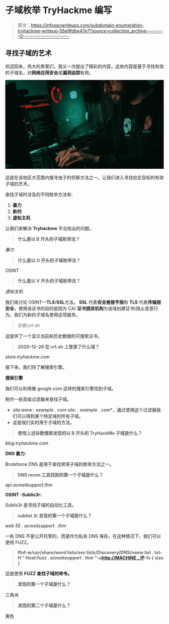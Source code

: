 # 子域枚举 TryHackme 编写

> 原文：<https://infosecwriteups.com/subdomain-enumeration-tryhackme-writeup-55e9fdbe47e7?source=collection_archive---------0----------------------->

## 寻找子域的艺术

欢迎回来，伟大的黑客们，我又一次提出了精彩的内容，这些内容是基于寻找有效的子域名，对**网络应用安全**或**漏洞追踪**有用。

![](img/ad56e6be9f079ab2cb7d5022590c5844.png)

这是在该地区大范围内搜寻虫子的侦察方法之一。让我们进入寻找给定目标的有效子域的艺术。

查找子域时涉及的不同枚举方法有:

1.  **暴力**
2.  **新的**
3.  **虚拟主机**

让我们来解决 **Tryhackme** 平台给出的问题。

> **什么是以 B 开头的子域枚举法？**

*暴力*

> **什么是以 O 开头的子域枚举法？**

*OSINT*

> **什么是以 V 开头的子域枚举法？**

*虚拟主机*

我们来讨论 OSINT—**TLS**/**SSL**方法。 **SSL** 代表**安全套接字层**和 **TLS** 代表**传输层安全**，使用该证书的目的是因为 CA( **证书颁发机构**为该域创建证书)阻止恶意行为。我们为新的子域名使用这项服务。

> 示例:crt.sh

这提供了一个显示当前和历史数据的可搜索证书。

> **2020–12–26 在 crt.sh 上登录了什么域？**

*store.tryhackme.com*

接下来，我们将了解搜索引擎。

**搜索引擎**

我们可以利用像 google.com 这样的搜索引擎找到子域。

制作一些高级过滤器来查找子域。

*   **site:www . example . com site:* . example . com**，通过使用这个过滤器我们可以得到某个特定域的所有子域。
*   这是我们实时用于子域的方法。

> **使用上述谷歌搜索发现的以 B 开头的 TryHackMe 子域是什么？**

*blog.tryhackme.com*

**DNS 暴力:**

Bruteforce DNS 是用于查找常用子域的枚举方法之一。

> **DNS recon 工具找到的第一个子域是什么？**

*api.acmeitsupport.thm*

**OSINT -Sublis3r:**

Sublis3r 是寻找子域的自动化工具。

> **sublist 3r 发现的第一个子域是什么？**

*web 55 . acmeitsupport . thm*

一些 DNS 不是公开托管的，而是作为私有 DNS 保存。在这种情况下，我们可以使用 FUZZ。

> **ffuf-w/usr/share/word lists/sec lists/Discovery/DNS/name list . txt-H " Host:fuzz . acmeitsupport . thm "-u**[**http://MACHINE _ IP**](http://MACHINE_IP)**-fs { size }**

这是使用 **FUZZ 查找子域的命令。**

> **发现的第一个子域是什么？**

三角洲

> **发现的第二个子域是什么？**

黄色